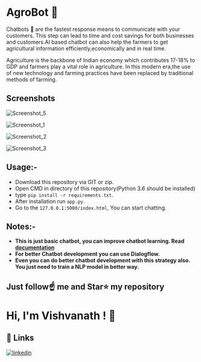 # AgroBot 🤖

Chatbots 🤖 are the fastest response means to communicate with your customers. This step can lead to time and cost savings for both businesses and customers.AI based chatbot can also  help the farmers to get agricultural information efficiently,economically and in real time.

 Agriculture is the backbone of Indian economy which contributes 17-18% to GDP and farmers play a vital role in agriculture. In this modern era,the use of new technology and farming practices have been replaced by traditional methods of farming.
 
## Screenshots

![Screenshot_5](https://user-images.githubusercontent.com/63738852/164980919-5452d172-dee0-4455-9c2f-a4b4f2711c40.png)

![Screenshot_1](https://user-images.githubusercontent.com/63738852/164980935-52907122-100e-4fd8-b08c-86d17203e98b.png)

![Screenshot_2](https://user-images.githubusercontent.com/63738852/164980941-19256595-3c72-46d8-b3e9-761839743d4f.png)

![Screenshot_3](https://user-images.githubusercontent.com/63738852/164980953-3005af9f-4bfa-493d-8b3a-1c18167993ba.png)


 
## Usage:-
- Download this repository via GIT or zip.
- Open CMD in directory of this repository(Python 3.6 should be installed)
- type `pip install -r requirements.txt`.
- After installation run `app.py`.
- Go to the `127.0.0.1:5000/index.html`, You can start chatting.



## Notes:- 
- **This is just basic chatbot, you can improve chatbot learning. Read [documentation](https://pypi.org/project/ChatterBot/)**
- **For better Chatbot development you can use Dialogflow.**
- **Even you can do better chatbot development with this strategy also. You just need to train a NLP model in better way.**


## Just follow☝️ me and Star⭐ my repository 

# Hi, I'm Vishvanath ! 👋

## 🔗 Links
[![linkedin](https://img.shields.io/badge/linkedin-0A66C2?style=for-the-badge&logo=linkedin&logoColor=white)](https://www.linkedin.com/in/vishvanath-metkari-586617197/)
